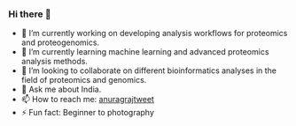 ### Hi there 👋

<!--
**anuragraj/anuragraj** is a ✨ _special_ ✨ repository because its `README.md` (this file) appears on your GitHub profile.

Here are some ideas to get you started:

-->

- 🔭 I’m currently working on developing analysis workflows for proteomics and proteogenomics.
- 🌱 I’m currently learning machine learning and advanced proteomics analysis methods.
- 👯 I’m looking to collaborate on different bioinformatics analyses in the field of proteomics and genomics.
- 💬 Ask me about India.
- 📫 How to reach me: [anuragrajtweet](https://twitter.com/anuragraj_)
- ⚡ Fun fact: Beginner to photography


